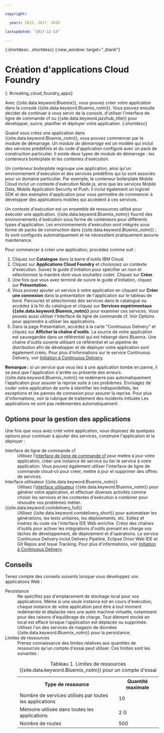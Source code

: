 ```yaml
---

copyright:

  years: 2015, 2017, 2018

lastupdated: "2017-12-14"

---
```


{:shortdesc: .shortdesc}
{:new_window: target="_blank"}

# Création d'applications Cloud Foundry
{: #creating_cloud_foundry_apps}

Avec {{site.data.keyword.Bluemix}}, vous pouvez créer votre application dans la console {{site.data.keyword.Bluemix_notm}}. Vous pouvez ensuite décider de continuer à vous servir de la console, d'utiliser l'interface de ligne de commande cf ou {{site.data.keyword.jazzhub_title}} pour développer, suivre, planifier et déployer votre application.
{:shortdesc}

Quand vous créez une application dans {{site.data.keyword.Bluemix_notm}}, vous pouvez commencer par le module de démarrage. Un *module de démarrage* est un modèle qui inclut des services prédéfinis et du code d'application configuré avec un pack de construction particulier. Il existe deux types de module de démarrage : les conteneurs boilerplate et les contextes d'exécution.

Un *conteneur boilerplate* regroupe une application, ainsi qu'un environnement d'exécution et des services prédéfinis qui lui sont associés pour un domaine particulier. Par exemple, le conteneur boilerplate Mobile Cloud inclut un contexte d'exécution Node.js, ainsi que les services Mobile Data, Mobile Application Security et Push. Il inclut également un logiciel SDK et des exemples d'application pour vous permettre de commencer à développer des applications mobiles qui accèdent à ces services.

Un *contexte d'exécution* est un ensemble de ressources utilisé pour exécuter une application. {{site.data.keyword.Bluemix_notm}} fournit des environnements d'exécution sous forme de conteneurs pour différents types d'application. Les environnements d'exécution sont intégrés sous forme de packs de construction dans {{site.data.keyword.Bluemix_notm}} ; ils sont configurés automatiquement et ne nécessitent pratiquement aucune maintenance.

Pour commencer à créer une application, procédez comme suit :
  1. Cliquez sur **Catalogue** dans la barre d'outils IBM Cloud.
  2. Cliquez sur **Applications Cloud Foundry** et choisissez un contexte d'exécution. Suivez le guide d'initiation pour spécifier un nom et sélectionnez la manière dont vous souhaitez coder. Cliquez sur **Créer**.
  3. Une fois que vous avez terminé de suivre le guide d'initiation, cliquez sur **Présentation**.
  5. Vous pouvez ajouter un service à votre application en cliquant sur **Créer une connexion** dans la présentation de l'application sur le tableau de bord. Parcourez et sélectionnez des services dans le catalogue ou accédez à la fin du catalogue et cliquez sur
**Services expérimentaux {{site.data.keyword.Bluemix_notm}}** pour examiner ces services. Vous pouvez aussi
utiliser l'interface de
ligne de commande cf. Voir Options pour apprendre à utiliser les
applications.
  6. Dans la page Présentation, accédez à la carte "Continuous Delivery" et cliquez sur **Afficher la chaîne d'outils**. La source de votre application est sauvegardée dans un référentiel qui est hébergé dans Bluemix. Une chaîne d'outils ouverte utilisant ce référentiel et un pipeline de distribution afin de développer et de déployer votre application sont également créés. Pour plus d'informations sur le service Continuous Delivery, voir <a href="https://console.ng.bluemix.net/docs/services/ContinuousDelivery/index.html#cd_getting_started">Initiation à Continuous Delivery</a>.

**Remarque :** si un service que vous liez à une application tombe en panne, il se peut que l'application s'arrête ou présente des
erreurs. {{site.data.keyword.Bluemix_notm}} ne redémarre pas automatiquement l'application pour assurer la
reprise suite à ces problèmes. Envisagez de coder votre application de sorte à identifier les indisponibilités, les exceptions et les pannes de connexion pour assurer
la reprise. Pour plus d'informations, voir la rubrique de traitement des incidents intitulée Les applications ne sont pas redémarrées automatiquement.

## Options pour la gestion des applications

Une fois que vous avez créé votre application, vous disposez de quelques options pour continuer à ajouter des services, construire l'application et la déployer :

<dl><dt>Interface de ligne de commande cf</dt>
<dd>Utilisez l'<a href="https://github.com/cloudfoundry/cli#getting-started">interface de ligne de commande cf</a> pour mettre à jour votre application, créer une instance de service ou lier le service à votre application. Vous pouvez également utiliser l'interface de ligne de commande cloud-cli pour créer, mettre à jour et supprimer des offres de services.</dd>
<dt>Interface utilisateur {{site.data.keyword.Bluemix_notm}}</dt>
<dd>Utilisez l'<a href="https://console.bluemix.net/dashboard/apps">interface utilisateur</a> {{site.data.keyword.Bluemix_notm}} pour générer votre application, et effectuer diverses activités comme choisir les services et les contextes d'exécution à combiner pour résoudre vos problèmes métier.</dd>
<dt>{{site.data.keyword.contdelivery_full}}</dt>
<dd>Utilisez {{site.data.keyword.contdelivery_short}} pour automatiser les générations, les tests unitaires, les déploiements, etc. Editez et insérez du code via l'interface IDE Web enrichie. Créez des chaînes d'outils pour activer les intégrations d'outils prenant en charge vos tâches de développement, de déploiement et d'opérations. Le service Continuous Delivery inclut Delivery Pipeline, Eclipse Orion Web IDE et Git Repos and Issue Tracking. Pour plus d'informations, voir <a href="https://console.ng.bluemix.net/docs/services/ContinuousDelivery/index.html#cd_getting_started">Initiation à Continuous Delivery</a>.</dd>
</dl>

## Conseils

Tenez compte des conseils suivants lorsque vous développez vos applications Web :

<dl><dt>Persistance</dt>
<dd>Ne spécifiez pas d'emplacement de stockage local pour vos applications. Même si une seule instance est en cours d'exécution, chaque instance de votre application peut être à tout moment redémarrée et déplacée vers une autre machine virtuelle, notamment pour des raisons d'équilibrage de charge. Tout
élément stocké en local est effacé lorsque l'application est déplacée ou supprimée. Utilisez l'un des services de magasin de données {{site.data.keyword.Bluemix_notm}} pour la
persistance.</dd>
<dt>Limites de ressources</dt>
<dd>Prenez connaissance des limites relatives aux quantités de ressources qu'un compte d'essai peut utiliser. Ces limites sont les suivantes :
<table style="width:100%">
<caption>Tableau 1. Limites de ressources {{site.data.keyword.Bluemix_notm}} pour un compte d'essai</caption>
  <th>Type de ressource</th>	<th>Quantité maximale</th>
<tr><td>Nombre de services utilisés par toutes les applications</td> <td>10</td>
<tr><td>Mémoire utilisée dans toutes les applications</td> <td>	2 G</td>
<tr><td>Nombre de routes</td> <td>500</td>
</table>
</dd>
</dl>
